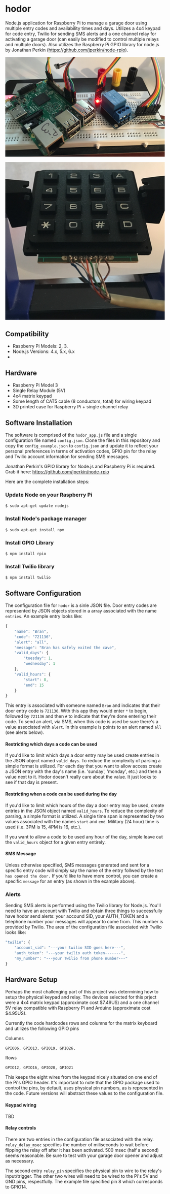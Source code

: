 hodor
=====
Node.js application for Raspberry Pi to manage a garage door using multiple entry codes and availability times and days. Utilizes a 4x4 keypad for code entry, Twilio for sending SMS alerts and a one channel relay for activating a garage door (can easily be modified to control multiple relays and multiple doors). Also utilizes the Raspberry Pi GPIO library for node.js by Jonathan Perkin (https://github.com/jperkin/node-rpio).

![Raspberry Pi and Relay](https://github.com/davidgeller/hodor/blob/master/pi_and_relay.jpg)

![Raspberry Pi and Relay](https://github.com/davidgeller/hodor/blob/master/keypad.jpg)

## Compatibility

* Raspberry Pi Models: 2, 3.
* Node.js Versions: 4.x, 5.x, 6.x
* 

## Hardware

* Raspberry Pi Model 3
* Single Relay Module (5V)
* 4x4 matrix keypad
* Some length of CAT5 cable (8 conductors, total) for wiring keypad
* 3D printed case for Raspberry Pi + single channel relay

## Software Installation

The software is comprised of the `hodor_app.js` file and a single configuration file named `config.json`. Clone the files in this repository and copy the `config_example.json` to `config.json` and update it to reflect your personal preferences in terms of activation codes, GPIO pin for the relay and Twilio account information for sending SMS messages.

Jonathan Perkin's GPIO library for Node.js and Raspberry Pi is required. Grab it here: https://github.com/jperkin/node-rpio

Here are the complete installation steps:

### Update Node on your Raspberry Pi

```console
$ sudo apt-get update nodejs
```

### Install Node's package manager

```console
$ sudo apt-get install npm
```

### Install GPIO Library

```console
$ npm install rpio
```

### Install Twilio library

```console
$ npm install twilio
```
## Software Configuration

The configuration file for `hodor` is a sinle JSON file. Door entry codes are represented by JSON objects stored in a array associated with the name `entries`. An example entry looks like:

```js
{
    "name": "Bran",
    "code": "721136",
    "alert": "all",
    "message": "Bran has safely exited the cave",
    "valid_days": {
        "tuesday": 1,
        "wednesday": 1
    },
    "valid_hours": {
        "start": 8,
        "end": 15
    }
}
```

This entry is associated with someone named `Bran` and indicates that their door entry code is `721136`. With this app they would enter `*` to begin, followed by `721136` and then `#` to indicate that they're done entering their code. To send an alert, via SMS, when this code is used be sure there's a value associated with `alert`. In this example is points to an alert named `all` (see alerts below).

#### Restricting which days a code can be used

If you'd like to limit which days a door entry may be used create entries in the JSON object named `valid_days`. To reduce the complexity of parsing a simple format is utilized. For each day that you want to allow access create a JSON entry with the day's name (i.e. 'sunday', 'monday', etc.) and then a value next to it. Hodor doesn't really care about the value. It just looks to see if that day is present.

#### Restricting when a code can be used during the day

If you'd like to limit which hours of the day a door entry may be used, create entries in the JSON object named `valid_hours`. To reduce the complexity of parsing, a simple format is utilized. A single time span is represented by two values associated with the names `start` and `end`. Military (24 hour) time is used (i.e. 3PM is 15, 4PM is 16, etc.).


If you want to allow a code to be used any hour of the day, simple leave out the `valid_hours` object for a given entry entirely.

#### SMS Message

Unless otherwise specified, SMS messages generated and sent for a specific entry code will simply say the name of the entry follwed by the text `has opened the door.` If you'd like to have more control, you can create a specific `message` for an entry (as shown in the example above).

### Alerts

Sending SMS alerts is performed using the Twilio library for Node.js. You'll need to have an account with Twilio and obtain three things to successfully have hodor send alerts: your accound SID, your AUTH_TOKEN and a telephone number your messages will appear to come from. This number is provided by Twilio. The area of the configuration file associated with Twilio looks like:

```js
"twilio": {
    "account_sid": "---your twilio SID goes here---",
    "auth_token": "---your twilio auth token-------",
    "my_number": "---your Twilio from phone number---"
}
```
## Hardware Setup

Perhaps the most challenging part of this project was determining how to setup the physical keypad and relay. The devices selected for this prject were a 4x4 matrix keypad  (approximate cost $7.49US) and a one channel 5V relay compatible with Raspberry Pi and Arduino (approximate cost $4.95US).

Currently the code hardcodes rows and columns for the matrix keyboard and utilizes the following GPIO pins

Columns
```
GPIO06, GPIO13, GPIO19, GPIO26,
```

Rows
```
GPIO12, GPIO16, GPIO20, GPIO21
```

This keeps the eight wires from the keypad nicely situated on one end of the Pi's GPIO header. It's important to note that the GPIO package used to control the pins, by default, uses physical pin numbers, as is represented in the code. Future versions will abstract these values to the configuration file.

#### Keypad wiring

TBD

#### Relay controls

There are two entries in the configuration file associated with the relay. `relay_delay_msec` specifies the number of miliseconds to wait before flipping the relay off after it has been activated. 500 msec (half a second) seems reasonable. Be sure to test with your garage door opener and adjust as necessary.

The second entry `relay_pin` specifies the physical pin to wire to the relay's input/trigger. The other two wires will need to be wired to the Pi's 5V and GND pins, respectfully. The example file specified pin 8 which corresponds to GPIO14.
